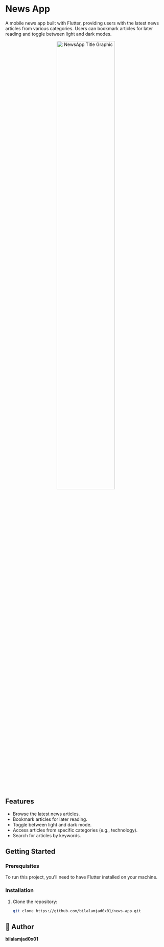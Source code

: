 # News App

A mobile news app built with Flutter, providing users with the latest news articles from various categories. Users can bookmark articles for later reading and toggle between light and dark modes.

<div align="center">
  <img src="https://github.com/bilalamjad0x01/news-app/assets/66705229/bf9a2ce2-e45a-494f-a95c-6bc2725fc3e7" alt="NewsApp Title Graphic" width="60%">
</div>

## Features

- Browse the latest news articles.
- Bookmark articles for later reading.
- Toggle between light and dark mode.
- Access articles from specific categories (e.g., technology).
- Search for articles by keywords.

## Getting Started

### Prerequisites

To run this project, you'll need to have Flutter installed on your machine.

### Installation

1. Clone the repository:

   ```bash
   git clone https://github.com/bilalamjad0x01/news-app.git

## 🤵 Author
**bilalamjad0x01**

